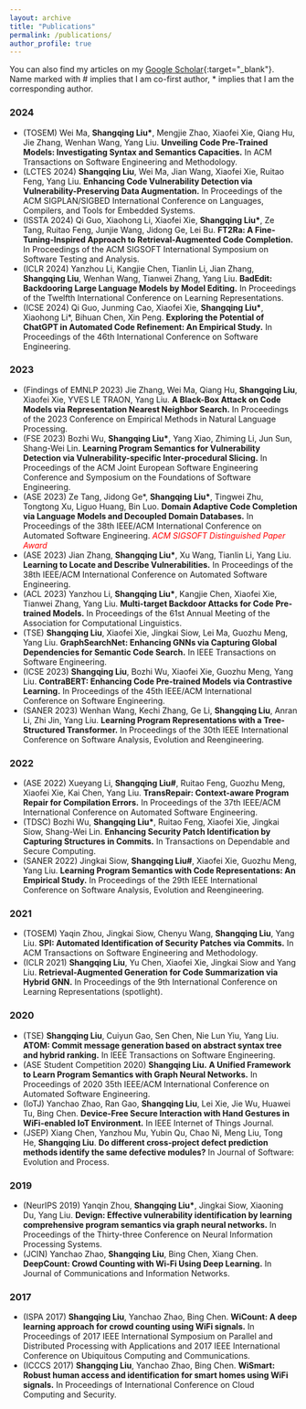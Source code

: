 ```yaml
---
layout: archive
title: "Publications"
permalink: /publications/
author_profile: true
---
```


You can also find my articles on my [Google Scholar](https://scholar.google.com/citations?hl=en&user=Rl0-phkAAAAJ&view_op=list_works&sortby=pubdate){:target="_blank"}. Name marked with \# implies that I am co-first author, \* implies that I am the corresponding author.

### 2024
  * (TOSEM) Wei Ma, **Shangqing Liu\***, Mengjie Zhao, Xiaofei Xie, Qiang Hu, Jie Zhang, Wenhan Wang, Yang Liu. **Unveiling Code Pre-Trained Models: Investigating Syntax and Semantics Capacities.** In ACM Transactions on Software Engineering and Methodology.
  * (LCTES 2024) **Shangqing Liu**, Wei Ma, Jian Wang, Xiaofei Xie, Ruitao Feng, Yang Liu. **Enhancing Code Vulnerability Detection via Vulnerability-Preserving Data Augmentation.** In Proceedings of the ACM SIGPLAN/SIGBED International Conference on Languages, Compilers, and Tools for Embedded Systems.
  * (ISSTA 2024) Qi Guo, Xiaohong Li, Xiaofei Xie, **Shangqing Liu\***, Ze Tang, Ruitao Feng, Junjie Wang, Jidong Ge, Lei Bu. **FT2Ra: A Fine-Tuning-Inspired Approach to Retrieval-Augmented Code Completion.** In Proceedings of the ACM SIGSOFT International Symposium on Software Testing and Analysis.
  * (ICLR 2024) Yanzhou Li, Kangjie Chen, Tianlin Li, Jian Zhang, **Shangqing Liu**, Wenhan Wang, Tianwei Zhang, Yang Liu. **BadEdit: Backdooring Large Language Models by Model Editing.** In Proceedings of the Twelfth International Conference on Learning Representations.
  * (ICSE 2024) Qi Guo, Junming Cao, Xiaofei Xie, **Shangqing Liu\***, Xiaohong Li\*, Bihuan Chen, Xin Peng. **Exploring the Potential of ChatGPT in Automated Code Refinement: An Empirical Study.** In Proceedings of the 46th International Conference on Software Engineering.

### 2023
  * (Findings of EMNLP 2023) Jie Zhang, Wei Ma, Qiang Hu, **Shangqing Liu**, Xiaofei Xie, YVES LE TRAON, Yang Liu. **A Black-Box Attack on Code Models via Representation Nearest Neighbor Search.** In Proceedings of the 2023 Conference on Empirical Methods in Natural Language Processing.
  * (FSE 2023) Bozhi Wu, **Shangqing Liu\***, Yang Xiao, Zhiming Li, Jun Sun, Shang-Wei Lin. **Learning Program Semantics for Vulnerability Detection via Vulnerability-specific Inter-procedural Slicing.** In Proceedings of the ACM Joint European Software Engineering Conference and Symposium on the Foundations of Software Engineering.
  * (ASE 2023) Ze Tang, Jidong Ge\*, **Shangqing Liu\***, Tingwei Zhu, Tongtong Xu, Liguo Huang, Bin Luo. **Domain Adaptive Code Completion via Language Models and Decoupled Domain Databases.** In Proceedings of the 38th IEEE/ACM International Conference on Automated Software Engineering. <span style="color:red">*ACM SIGSOFT Distinguished Paper Award*</span>
  * (ASE 2023) Jian Zhang, **Shangqing Liu\***, Xu Wang, Tianlin Li, Yang Liu. **Learning to Locate and Describe Vulnerabilities.** In Proceedings of the 38th IEEE/ACM International Conference on Automated Software Engineering.
  * (ACL 2023) Yanzhou Li, **Shangqing Liu\***, Kangjie Chen, Xiaofei Xie, Tianwei Zhang, Yang Liu. **Multi-target Backdoor Attacks for Code Pre-trained Models.** In Proceedings of the 61st Annual Meeting of the Association for Computational Linguistics.
  * (TSE) **Shangqing Liu**, Xiaofei Xie, Jingkai Siow, Lei Ma, Guozhu Meng, Yang Liu. **GraphSearchNet: Enhancing GNNs via Capturing Global Dependencies for Semantic Code Search.** In IEEE Transactions on Software Engineering.
  * (ICSE 2023) **Shangqing Liu**, Bozhi Wu, Xiaofei Xie, Guozhu Meng, Yang Liu. **ContraBERT: Enhancing Code Pre-trained Models via Contrastive Learning.** In Proceedings of the 45th IEEE/ACM International Conference on Software Engineering.
  * (SANER 2023) Wenhan Wang, Kechi Zhang, Ge Li, **Shangqing Liu**, Anran Li, Zhi Jin, Yang Liu. **Learning Program Representations with a Tree-Structured Transformer.** In Proceedings of the 30th IEEE International Conference on Software Analysis, Evolution and Reengineering.


### 2022 
  * (ASE 2022) Xueyang Li, **Shangqing Liu\#**, Ruitao Feng, Guozhu Meng, Xiaofei Xie, Kai Chen, Yang Liu. **TransRepair: Context-aware Program Repair for Compilation Errors.** In Proceedings of the 37th IEEE/ACM International Conference on Automated Software Engineering.
  * (TDSC) Bozhi Wu, **Shangqing Liu\***, Ruitao Feng, Xiaofei Xie, Jingkai Siow, Shang-Wei Lin. **Enhancing Security Patch Identification by Capturing Structures in Commits.** In Transactions on Dependable and Secure Computing.
  * (SANER 2022) Jingkai Siow, **Shangqing Liu\#**, Xiaofei Xie, Guozhu Meng, Yang Liu. **Learning Program Semantics with Code Representations: An Empirical Study.** In Proceedings of the 29th IEEE International Conference on Software Analysis, Evolution and Reengineering.


 
### 2021
  * (TOSEM) Yaqin Zhou, Jingkai Siow, Chenyu Wang, **Shangqing Liu**, Yang Liu. **SPI: Automated Identification of Security Patches via Commits.** In ACM Transactions on Software Engineering and Methodology.
  * (ICLR 2021) **Shangqing Liu**, Yu Chen, Xiaofei Xie, Jingkai Siow and Yang Liu. **Retrieval-Augmented Generation for Code Summarization via Hybrid GNN.** In Proceedings of the 9th International Conference on Learning Representations (spotlight).


### 2020
  * (TSE) **Shangqing Liu**, Cuiyun Gao, Sen Chen, Nie Lun Yiu, Yang Liu. **ATOM: Commit message generation based on abstract syntax tree and hybrid ranking.** In IEEE Transactions on Software Engineering.
  * (ASE Student Competition 2020) **Shangqing Liu.** **A Unified Framework to Learn Program Semantics with Graph Neural Networks.**  In Proceedings of 2020 35th IEEE/ACM International Conference on Automated Software Engineering.
  * (IoTJ) Yanchao Zhao, Ran Gao, **Shangqing Liu**, Lei Xie, Jie Wu, Huawei Tu, Bing Chen. **Device-Free Secure Interaction with Hand Gestures in WiFi-enabled IoT Environment.** In IEEE Internet of Things Journal.
  * (JSEP) Xiang Chen, Yanzhou Mu, Yubin Qu, Chao Ni, Meng Liu, Tong He, **Shangqing Liu**. **Do different cross‐project defect prediction methods identify the same defective modules?** In Journal of Software: Evolution and Process.

### 2019
  * (NeurIPS 2019) Yanqin Zhou, **Shangqing Liu\***, Jingkai Siow, Xiaoning Du, Yang Liu. **Devign: Effective vulnerability identification by learning comprehensive program semantics via graph neural networks.** In Proceedings of the Thirty-three Conference on Neural Information Processing Systems.
  * (JCIN) Yanchao Zhao, **Shangqing Liu**, Bing Chen, Xiang Chen. **DeepCount: Crowd Counting with Wi-Fi Using Deep Learning.** In Journal of Communications and Information Networks.

### 2017
  * (ISPA 2017) **Shangqing Liu**, Yanchao Zhao, Bing Chen. **WiCount: A deep learning approach for crowd counting using WiFi signals.** In Proceedings of 2017 IEEE International Symposium on Parallel and Distributed Processing with Applications and 2017 IEEE International Conference on Ubiquitous Computing and Communications.
  * (ICCCS 2017) **Shangqing Liu**, Yanchao Zhao, Bing Chen. **WiSmart: Robust human access and identification for smart homes using WiFi signals.** In Proceedings of International Conference on Cloud Computing and Security.